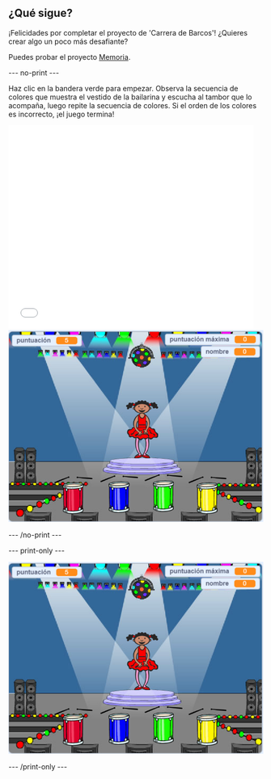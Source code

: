 ## ¿Qué sigue?

¡Felicidades por completar el proyecto de 'Carrera de Barcos'! ¿Quieres crear algo un poco más desafiante?

Puedes probar el proyecto [Memoria](https://projects.raspberrypi.org/en/projects/memory?utm_source=pathway&utm_medium=whatnext&utm_campaign=projects).

\--- no-print \---

Haz clic en la bandera verde para empezar. Observa la secuencia de colores que muestra el vestido de la bailarina y escucha al tambor que lo acompaña, luego repite la secuencia de colores. Si el orden de los colores es incorrecto, ¡el juego termina!

<div class="scratch-preview">
  <iframe allowtransparency="true" width="485" height="402" src="//scratch.mit.edu/projects/embed/284452634/?autostart=false" frameborder="0" allowfullscreen scrolling="no" mark="crwd-mark"></iframe> <img src="images/memory-screenshot.png" />
</div>

\--- /no-print \---

\--- print-only \---

![captura de pantalla del juego terminado](images/memory-screenshot.png)

\--- /print-only \---